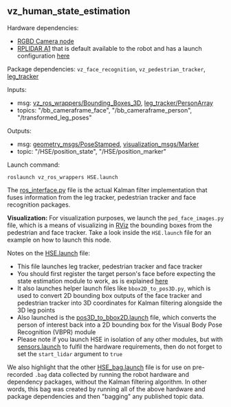## vz_human_state_estimation


Hardware dependencies:
- [RGBD Camera node](../vz_ros_wrappers/scripts/publish_rgbd.py)
- [RPLIDAR A1](http://wiki.ros.org/rplidar) that is default available to the robot and has a launch configuration [here](../vz_ros_wrappers/launch/lidar.launch)

Package dependencies: `vz_face_recognition`, `vz_pedestrian_tracker`, [leg_tracker](https://github.com/paulghanem/Visual_Acoustic_Nav_Petra_2023/tree/main/leg_tracker)

Inputs:
- msg: [vz_ros_wrappers/Bounding_Boxes_3D](../vz_ros_wrappers/msg/Bounding_Boxes_3D.msg), [leg_tracker/PersonArray](https://github.com/Visual_Acoustic_Nav_Petra_2023/leg_tracker/blob/vz_deliverables/msg/PersonArray.msg) 
- topics: "/bb_cameraframe_face", "/bb_cameraframe_person", "/transformed_leg_poses"

Outputs:
- msg: [geometry_msgs/PoseStamped](http://docs.ros.org/en/noetic/api/geometry_msgs/html/msg/PoseStamped.html), [visualization_msgs/Marker](http://docs.ros.org/en/noetic/api/visualization_msgs/html/msg/Marker.html)
- topic: "/HSE/position_state", "/HSE/position_marker"

Launch command:
```
roslaunch vz_ros_wrappers HSE.launch
```

The [ros_interface.py](src/ros_interface.py) file is the actual Kalman filter implementation that fuses information from the leg tracker, pedestrian tracker and face recognition packages.

**Visualization:** For visualization purposes, we launch the `ped_face_images.py` file, which is a means of visualizing in [RViz](../vz_ros_wrappers/rviz/hse.rviz) the bounding boxes from the pedestrian and face tracker. Take a look inside the `HSE.launch` file for an example on how to launch this node.

Notes on the [HSE.launch](launch/HSE.launch) file:
- This file launches leg tracker, pedestrian tracker and face tracker
- You should first register the target person's face before expecting the state estimation module to work, as is explained [here](../README.md#target-person-registration)
- It also launches helper launch files like `bbox2D_to_pos3D.py`, which is used to convert 2D bounding box outputs of the face tracker and pedestrian tracker into 3D coordinates for Kalman filtering alongside the 3D leg points
- Also launched is the [pos3D_to_bbox2D.launch](../vz_ros_wrappers/launch/pos3D_to_bbox2D.launch) file, which converts the person of interest back into a 2D bounding box for the Visual Body Pose Recognition (VBPR) module
- Please note if you launch HSE in isolation of any other modules, but with [sensors.launch](../vz_ros_wrappers/launch/sensors.launch) to fulfil the hardware requirements, then do not forget to set the `start_lidar` argument to `true`

We also highlight that the other [HSE_bag.launch](launch/HSE_bag.launch) file is for use on pre-recorded `.bag` data collected by running the robot hardware and dependency packages, without the Kalman filtering algorithm. In other words, this bag was created by running all of the above hardware and package dependencies and then "bagging" any published topic data.

